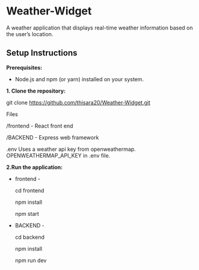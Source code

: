 # Weather-Widget
 A weather application that displays real-time weather information based on the user’s location.

## Setup Instructions

**Prerequisites:**

- Node.js and npm (or yarn) installed on your system.

**1. Clone the repository:**

 git clone https://github.com/thisara20/Weather-Widget.git

 Files
 
/frontend - React front end
 
/BACKEND - Express web framework

 .env
Uses a weather api key from openweathermap. OPENWEATHERMAP_API_KEY in .env file.


**2.Run the application:**

  
- frontend - 


  cd frontend

  npm install
 
  npm start


- BACKEND - 


  cd backend

  npm install

  npm run dev
 
 
